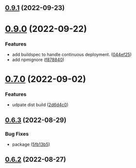 ## [0.9.1](https://github.com/idbi/components/compare/v0.9.0...v0.9.1) (2022-09-23)



# [0.9.0](https://github.com/idbi/components/compare/v0.7.0...v0.9.0) (2022-09-22)


### Features

* add buildspec to handle continuous deployment. ([044ef25](https://github.com/idbi/components/commit/044ef259c9a9085c52dbb1c75c25b2365351f66b))
* add npmignore ([f878840](https://github.com/idbi/components/commit/f878840825c80969c5224a56acb358b00054d1f4))



# [0.7.0](https://github.com/idbi/components/compare/v0.6.3...v0.7.0) (2022-09-02)


### Features

* udpate dist build ([2d6d4c0](https://github.com/idbi/components/commit/2d6d4c06f93691d606ee22984d3e265b6a8481ec))



## [0.6.3](https://github.com/idbi/components/compare/v0.6.2...v0.6.3) (2022-08-29)


### Bug Fixes

* package ([5fb13b5](https://github.com/idbi/components/commit/5fb13b561e5b538e2c1a453d0b69833ecea8374b))



## [0.6.2](https://github.com/idbi/components/compare/v0.6.1...v0.6.2) (2022-08-27)




